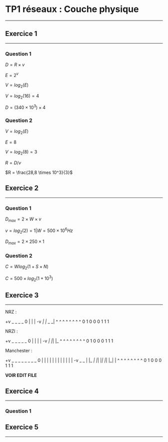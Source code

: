 # TP1 réseaux : Couche physique

--------------------------------------

## Exercice 1

---------------------------------


### Question 1

$D = R \times v$

$E = 2^v$

$V = log_2(E)$

$V = log_2(16) = 4$

$D = (340 \times 10^3) \times 4$

### Question 2

$V = log_2(E)$

$E = 8$

$V = log_2(8) = 3$

$R = D / v$

$R = \frac{28,8 \times 10^3}{3}$

## Exercice 2

---------------------------------


### Question 1

$D_{max} = 2 \times W \times v$

$v = log_2(2) = 1 | W = 500 \times 10^6 Hz$

$D_{max} = 2 \times 250 \times 1$

### Question 2

$C = W log_2(1 + S \times N)$

$C = 500 \times log_2(1 + 10^3)$

## Exercice 3

---------------------------------
 
NRZ :

+v   _       _ _ _
 0  | |     |
-v _| |_ _ _|
   ^ ^ ^ ^ ^ ^ ^ ^
   0 1 0 0 0 1 1 1

NRZI :

+v   _ _ _ _   _
 0  |       | | |
-v _|       |_| |_
   ^ ^ ^ ^ ^ ^ ^ ^
   0 1 0 0 0 1 1 1

Manchester :

+v      _ _     _   _   _ _   _   _
 0     |   |   | | | | |   | | | | |
-v _ _ |   |_ _| |_| |_|   |_| |_| |
       ^   ^   ^   ^   ^   ^   ^   ^
       0   1   0   0   0   1   1   1
       
**VOIR EDIT FILE**
 
## Exercice 4
 
------------------------------
 
### Question 1
 


## Exercice 5
 
 ---------------------------------
